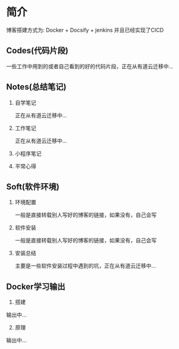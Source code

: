 # 简介

博客搭建方式为:
Docker + Docsify + jenkins 并且已经实现了CICD

## Codes(代码片段)

一些工作中用到的或者自己看到的好的代码片段，正在从有道云迁移中...

## Notes(总结笔记)

1. 自学笔记

    正在从有道云迁移中...

2. 工作笔记

    正在从有道云迁移中...

3. 小程序笔记

4. 平常心得

## Soft(软件环境)

1. 环境配置
    
    一般是直接转载别人写好的博客的链接，如果没有，自己会写

2. 软件安装
    
    一般是直接转载别人写好的博客的链接，如果没有，自己会写

3. 安装总结

    主要是一些软件安装过程中遇到的坑，正在从有道云迁移中...

## Docker学习输出

1. 搭建

输出中...

2. 原理

输出中...
